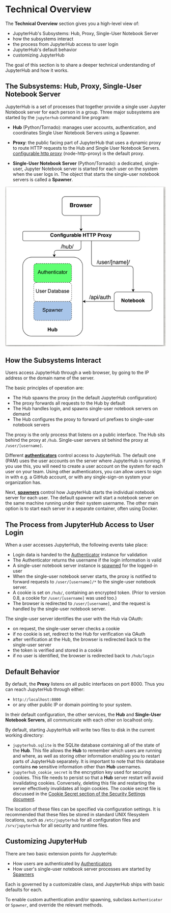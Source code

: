 # Technical Overview

The **Technical Overview** section gives you a high-level view of:

- JupyterHub's Subsystems: Hub, Proxy, Single-User Notebook Server
- how the subsystems interact
- the process from JupyterHub access to user login
- JupyterHub's default behavior
- customizing JupyterHub

The goal of this section is to share a deeper technical understanding of
JupyterHub and how it works.

## The Subsystems: Hub, Proxy, Single-User Notebook Server

JupyterHub is a set of processes that together provide a single user Jupyter
Notebook server for each person in a group. Three major subsystems are started
by the `jupyterhub` command line program:

- **Hub** (Python/Tornado): manages user accounts, authentication, and
  coordinates Single User Notebook Servers using a Spawner.

- **Proxy**: the public facing part of JupyterHub that uses a dynamic proxy
  to route HTTP requests to the Hub and Single User Notebook Servers.
  [configurable http proxy](https://github.com/jupyterhub/configurable-http-proxy)
  (node-http-proxy) is the default proxy.

- **Single-User Notebook Server** (Python/Tornado): a dedicated,
  single-user, Jupyter Notebook server is started for each user on the system
  when the user logs in. The object that starts the single-user notebook
  servers is called a **Spawner**.

![JupyterHub subsystems](../images/jhub-parts.png)

## How the Subsystems Interact

Users access JupyterHub through a web browser, by going to the IP address or
the domain name of the server.

The basic principles of operation are:

- The Hub spawns the proxy (in the default JupyterHub configuration)
- The proxy forwards all requests to the Hub by default
- The Hub handles login, and spawns single-user notebook servers on demand
- The Hub configures the proxy to forward url prefixes to single-user notebook
  servers

The proxy is the only process that listens on a public interface. The Hub sits
behind the proxy at `/hub`. Single-user servers sit behind the proxy at
`/user/[username]`.

Different **[authenticators](./authenticators.md)** control access
to JupyterHub. The default one (PAM) uses the user accounts on the server where
JupyterHub is running. If you use this, you will need to create a user account
on the system for each user on your team. Using other authenticators, you can
allow users to sign in with e.g. a GitHub account, or with any single-sign-on
system your organization has.

Next, **[spawners](./spawners.md)** control how JupyterHub starts
the individual notebook server for each user. The default spawner will
start a notebook server on the same machine running under their system username.
The other main option is to start each server in a separate container, often
using Docker.

## The Process from JupyterHub Access to User Login

When a user accesses JupyterHub, the following events take place:

- Login data is handed to the [Authenticator](./authenticators.md) instance for
  validation
- The Authenticator returns the username if the login information is valid
- A single-user notebook server instance is [spawned](./spawners.md) for the
  logged-in user
- When the single-user notebook server starts, the proxy is notified to forward
  requests to `/user/[username]/*` to the single-user notebook server.
- A cookie is set on `/hub/`, containing an encrypted token. (Prior to version
  0.8, a cookie for `/user/[username]` was used too.)
- The browser is redirected to `/user/[username]`, and the request is handled by
  the single-user notebook server.

The single-user server identifies the user with the Hub via OAuth:

- on request, the single-user server checks a cookie
- if no cookie is set, redirect to the Hub for verification via OAuth
- after verification at the Hub, the browser is redirected back to the
  single-user server
- the token is verified and stored in a cookie
- if no user is identified, the browser is redirected back to `/hub/login`

## Default Behavior

By default, the **Proxy** listens on all public interfaces on port 8000.
Thus you can reach JupyterHub through either:

- `http://localhost:8000`
- or any other public IP or domain pointing to your system.

In their default configuration, the other services, the **Hub** and
**Single-User Notebook Servers**, all communicate with each other on localhost
only.

By default, starting JupyterHub will write two files to disk in the current
working directory:

- `jupyterhub.sqlite` is the SQLite database containing all of the state of the
  **Hub**. This file allows the **Hub** to remember which users are running and
  where, as well as storing other information enabling you to restart parts of
  JupyterHub separately. It is important to note that this database contains
  **no** sensitive information other than **Hub** usernames.
- `jupyterhub_cookie_secret` is the encryption key used for securing cookies.
  This file needs to persist so that a **Hub** server restart will avoid
  invalidating cookies. Conversely, deleting this file and restarting the server
  effectively invalidates all login cookies. The cookie secret file is discussed
  in the [Cookie Secret section of the Security Settings document](../getting-started/security-basics.md).

The location of these files can be specified via configuration settings. It is
recommended that these files be stored in standard UNIX filesystem locations,
such as `/etc/jupyterhub` for all configuration files and `/srv/jupyterhub` for
all security and runtime files.

## Customizing JupyterHub

There are two basic extension points for JupyterHub:

- How users are authenticated by [Authenticators](./authenticators.md)
- How user's single-user notebook server processes are started by
  [Spawners](./spawners.md)

Each is governed by a customizable class, and JupyterHub ships with basic
defaults for each.

To enable custom authentication and/or spawning, subclass `Authenticator` or
`Spawner`, and override the relevant methods.
